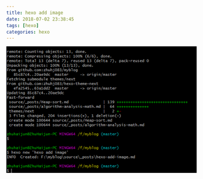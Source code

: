 ```yaml
---
title: hexo add image
date: 2018-07-02 23:38:45
tags: [hexo]
categories: hexo
---
```

![Test](images/2018/07/test.png)
